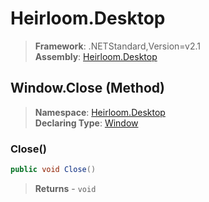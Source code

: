 # Heirloom.Desktop

> **Framework**: .NETStandard,Version=v2.1  
> **Assembly**: [Heirloom.Desktop][0]

## Window.Close (Method)

> **Namespace**: [Heirloom.Desktop][0]  
> **Declaring Type**: [Window][1]

### Close()

```cs
public void Close()
```

> **Returns** - `void`

[0]: ../../../Heirloom.Desktop.md
[1]: ../Window.md
